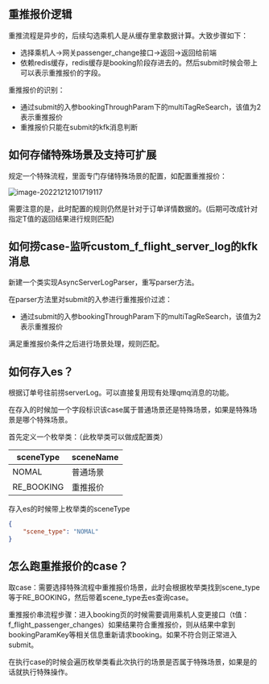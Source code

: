 ## 重推报价逻辑

重推流程是异步的，后续勾选乘机人是从缓存里拿数据计算。大致步骤如下：

- 选择乘机人->网关passenger_change接口->返回->返回给前端
- 依赖redis缓存，redis缓存是booking阶段存进去的。然后submit时候会带上可以表示重推报价的字段。

重推报价的识别：

- 通过submit的入参bookingThroughParam下的multiTagReSearch，该值为2表示重推报价
- 重推报价只能在submit的kfk消息判断

## 如何存储特殊场景及支持可扩展

规定一个特殊流程，里面专门存储特殊场景的配置，如配置重推报价：

![image-20221212101719117](/Users/jianhang/Documents/learing/selfLearn/根据book筛选case方案调研.assets/image-20221212101719117.png)

需要注意的是，此时配置的规则仍然是针对于订单详情数据的。(后期可改成针对指定T值的返回结果进行规则匹配)

## 如何捞case-监听custom_f_flight_server_log的kfk消息

新建一个类实现AsyncServerLogParser，重写parser方法。

在parser方法里对submit的入参进行重推报价过滤：

- 通过submit的入参bookingThroughParam下的multiTagReSearch，该值为2表示重推报价

满足重推报价条件之后进行场景处理，规则匹配。

## 如何存入es？

根据订单号往前捞serverLog。可以直接复用现有处理qmq消息的功能。

在存入的时候加一个字段标识该case属于普通场景还是特殊场景，如果是特殊场景是哪个特殊场景。

首先定义一个枚举类：（此枚举类可以做成配置类）

| sceneType  | sceneName |
| ---------- | --------- |
| NOMAL      | 普通场景      |
| RE_BOOKING | 重推报价      |

存入es的时候带上枚举类的sceneType

```json
{
    "scene_type": "NOMAL"
}
```

## 怎么跑重推报价的case？

取case：需要选择特殊流程中重推报价场景，此时会根据枚举类找到scene_type等于RE_BOOKING，然后带着scene_type去es查询case。

重推报价串流程步骤：进入booking页的时候需要调用乘机人变更接口（t值：f_flight_passenger_changes）如果结果符合重推报价，则从结果中拿到bookingParamKey等相关信息重新请求booking。如果不符合则正常进入submit。

在执行case的时候会遍历枚举类看此次执行的场景是否属于特殊场景，如果是的话就执行特殊操作。
